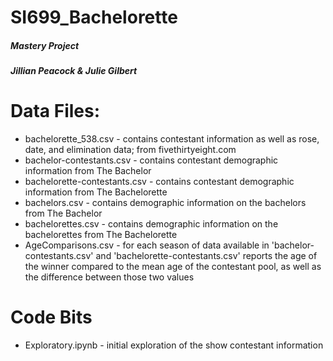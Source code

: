 # SI699_Bachelorette
##### Mastery Project
##### Jillian Peacock & Julie Gilbert


# Data Files:
* bachelorette_538.csv - contains contestant information as well as rose, date, and elimination data; from fivethirtyeight.com
* bachelor-contestants.csv - contains contestant demographic information from The Bachelor
* bachelorette-contestants.csv - contains contestant demographic information from The Bachelorette
* bachelors.csv - contains demographic information on the bachelors from The Bachelor
* bachelorettes.csv - contains demographic information on the bachelorettes from The Bachelorette
* AgeComparisons.csv - for each season of data available in 'bachelor-contestants.csv' and 'bachelorette-contestants.csv' reports the age of the winner compared to the mean age of the contestant pool, as well as the difference between those two values


# Code Bits
* Exploratory.ipynb - initial exploration of the show contestant information
